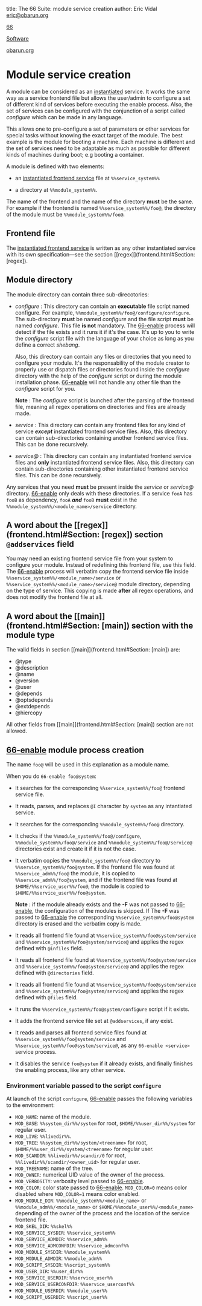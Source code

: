 title: The 66 Suite: module service creation
author: Eric Vidal <eric@obarun.org>

[66](index.html)

[Software](https://web.obarun.org/software)

[obarun.org](https://web.obarun.org)

# Module service creation

A module can be considered as an [instantiated](instantiated-service.html) service. It works the same way as a service frontend file but allows the user/admin to configure a set of different kind of services before executing the enable process. Also, the set of services can be configured with the conjunction of a script called *configure* which can be made in any language.

This allows one to pre-configure a set of parameters or other services for special tasks without knowing the exact target of the module. The best example is the module for booting a machine. Each machine is different and the set of services need to be adaptable as much as possible for different kinds of machines during boot; e.g booting a container.

A module is defined with two elements:

- an [instantiated frontend service](instantiated-service.html) file at `%%service_system%%`

- a directory at `%%module_system%%`.

The name of the frontend and the name of the directory **must** be the same. For example if the frontend is named `%%service_system%%/foo@`, the directory of the module must be `%%module_system%%/foo@`.

## Frontend file

The [instantiated frontend service](instantiated-service.html) is written as any other instantiated service with its own specification—see the section [[regex]](frontend.html#Section: [regex]).

## Module directory

The module directory can contain three sub-direcotories:

- *configure* : This directory can contain an **executable** file script named configure. For example, `%%module_system%%/foo@/configure/configure`. The sub-directory **must** be named *configure* and the file script **must** be named *configure*. This file **is not** mandatory. The [66-enable](66-enable.html) process will detect if the file exists and it runs it if it's the case. It's up to you to write the *configure* script file with the language of your choice as long as you define a correct *shebang*.

    Also, this directory can contain any files or directories that you need to configure your module. It's the responsability of the module creator to properly use or dispatch files or directories found inside the *configure* directory with the help of the *configure* script or during the module installation phase. [66-enable](66-enable.html) will not handle any other file than the *configure* script for you.

    **Note** : The *configure* script is launched after the parsing of the frontend file, meaning all regex operations on directories and files are already made.

- *service* : This directory can contain any frontend files for any kind of service ***except*** instantiated frontend service files. Also, this directory can contain sub-directories containing another frontend service files. This can be done recursively.

- *service@* : This directory can contain any instantiated frontend service files and **only** instantiated frontend service files. Also, this directory can contain sub-directories containing other instantiated frontend service files. This can be done recursively.

Any services that you need **must** be present inside the *service* or *service@* directory. [66-enable](66-enable.html) only deals with these directories. If a service `fooA` has `fooB` as dependency, `fooA` ***and*** `fooB` **must** exist in the `%%module_system%%/<module_name>/service` directory.

## A word about the [[regex]](frontend.html#Section: [regex]) section `@addservices` field

You may need an existing frontend service file from your system to configure your module. Instead of redefining this frontend file, use this field. The [66-enable](66-enable.html) process will verbatim copy the frontend service file inside `%%service_system%%/<module_name>/service` or `%%service_system%%/<module_name>/service@` module directory, depending on the type of service. This copying is made **after** all regex operations, and does not modify the frontend file at all.

## A word about the [[main]](frontend.html#Section: [main]) section with the module type

The valid fields in section [[main]](frontend.html#Section: [main]) are:

- @type
- @description
- @name
- @version
- @user
- @depends
- @optsdepends
- @extdepends
- @hiercopy

All other fields from [[main]](frontend.html#Section: [main]) section are not allowed.

## [66-enable](66-enable.html) module process creation

The name `foo@` will be used in this explanation as a module name.

When you do `66-enable foo@system`:

- It searches for the corresponding `%%service_system%%/foo@` frontend service file.

- It reads, parses, and replaces `@I` character by `system` as any intantiated service.

- It searches for the corresponding `%%module_system%%/foo@` directory.

- It checks if the `%%module_system%%/foo@/configure`, `%%module_system%%/foo@/service` and `%%module_system%%/foo@/service@` directories exist and create it if it is not the case.

- It verbatim copies the `%%module_system%%/foo@` directory to `%%service_system%%/foo@system`. If the frontend file was found at `%%service_adm%%/foo@` the module, it is copied to `%%service_adm%%/foo@system`, and if the frontend file was found at `$HOME/%%service_user%%/foo@`, the module is copied to `$HOME/%%service_user%%/foo@system`.

    **Note** : if the module already exists and the **-F** was not passed to [66-enable](66-enable.html), the configuration of the modules is skipped. If The **-F** was passed to [66-enable](66-enable.html) the corresponding `%%service_system%%/foo@system` directory is erased and the verbatim copy is made.

- It reads all frontend file found at `%%service_system%%/foo@system/service` and `%%service_system%%/foo@system/service@` and applies the regex defined with `@infiles` field.

- It reads all frontend file found at `%%service_system%%/foo@system/service` and `%%service_system%%/foo@system/service@` and applies the regex defined with `@directories` field.

- It reads all frontend file found at `%%service_system%%/foo@system/service` and `%%service_system%%/foo@system/service@` and applies the regex defined with `@files` field.

- It runs the `%%service_system%%/foo@system/configure` script if it exists.

- It adds the frontend service file set at `@addservices`, if any exist.

- It reads and parses all frontend service files found at `%%service_system%%/foo@system/service` and `%%service_system%%/foo@system/service@`, as any `66-enable <service>` service process.

- It disables the service `foo@system` if it already exists, and finally finishes the enabling process, like any other service.

### Environment variable passed to the script `configure`

At launch of the script `configure`, [66-enable](66-enable.html) passes the following variables to the environment:

- `MOD_NAME`: name of the module.
- `MOD_BASE`: `%%system_dir%%/system` for root, `$HOME/%%user_dir%%/system` for regular user.
- `MOD_LIVE`: `%%livedir%%`.
- `MOD_TREE`: `%%system_dir%%/system/<treename>` for root, `$HOME/%%user_dir%%/system/<treename>` for regular user.
- `MOD_SCANDIR`: `%%livedir%%/scandir/0` for root, `%%livedir%%/scandir/<owner_uid>` for regular user.
- `MOD_TREENAME`: name of the tree.
- `MOD_OWNER`: numerical UID value of the owner of the process.
- `MOD_VERBOSITY`: verbosity level passed to [66-enable](66-enable.html).
- `MOD_COLOR`: color state passed to [66-enable](66-enable.html). `MOD_COLOR=0` means color disabled where `MOD_COLOR=1` means color enabled.
- `MOD_MODULE_DIR`: `%%module_system%%/<module_name>` or `%%module_adm%%/<module_name>` or  `$HOME/%%module_user%%/<module_name>` depending of the owner of the process and the location of the service frontend file.
- `MOD_SKEL_DIR`: `%%skel%%`
- `MOD_SERVICE_SYSDIR`: `%%service_system%%`
- `MOD_SERVICE_ADMDIR`: `%%service_adm%%`
- `MOD_SERVICE_ADMCONFDIR`: `%%service_admconf%%`
- `MOD_MODULE_SYSDIR`: `%%module_system%%`
- `MOD_MODULE_ADMDIR`: `%%module_adm%%`
- `MOD_SCRIPT_SYSDIR`: `%%script_system%%`
- `MOD_USER_DIR`: `%%user_dir%%`
- `MOD_SERVICE_USERDIR`: `%%service_user%%`
- `MOD_SERVICE_USERCONFDIR`: `%%service_userconf%%`
- `MOD_MODULE_USERDIR`: `%%module_user%%`
- `MOD_SCRIPT_USERDIR`: `%%script_user%%`
